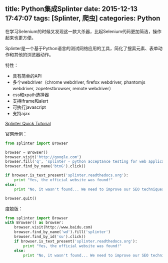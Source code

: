 title: Python集成Splinter
date: 2015-12-13 17:47:07
tags: [Splinter, 爬虫]
categories: Python
---
在学习Selenium的时候又发现这一款大杀器，比起Selenium代码更加简洁，操作起来也更方便。

Splinter是一个基于Python语言的测试网络应用的工具，简化了搜索元素、表单动作和其他的浏览器动作。

特性：

- 具有简单的API
- 多个webdriver（chrome webdriver, firefox webdriver, phantomjs webdriver, zopetestbrowser, remote webdriver）
- css和xpath选择器
- 支持iframe和alert
- 可执行javascript
- 支持ajax

[Splinter Quick Tutorial](http://splinter.readthedocs.org/en/latest/tutorial.html)

官网示例：
```python
from splinter import Browser

browser = Browser()
browser.visit('http://google.com')
browser.fill('q', 'splinter - python acceptance testing for web applications')
browser.find_by_name('btnG').click()

if browser.is_text_present('splinter.readthedocs.org'):
    print "Yes, the official website was found!"
else:
    print "No, it wasn't found... We need to improve our SEO techniques"

browser.quit()
```

度娘版：
```python
from splinter import Browser
with Browser() as browser:
    browser.visit(http://www.baidu.com)
    browser.find_by_name('wd').fill('splinter')
    browser.find_by_id('su').click()
    if browser.is_text_present('splinter.readthedocs.org'):
        print "Yes, the official website was found!"
    else:
        print "No, it wasn't found... We need to improve our SEO techniques"
```